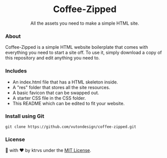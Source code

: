 <h1 align="center">Coffee-Zipped</h1>
<p align="center"> All the assets you need to make a simple HTML site. </p>

### About
Coffee-Zipped is a simple HTML website boilerplate that comes with everything you need to start a site off. To use it, simply download a copy of this repository and edit anything you need to.

### Includes 
- An index.html file that has a HTML skeleton inside.
- A "res" folder that stores all the site resources.
- A basic favicon that can be swapped out.
- A starter CSS file in the CSS folder.
- This README which can be edited to fit your website.

### Install using Git
```
git clone https://github.com/vutondesign/coffee-zipped.git
```

### License 
🎨 with ❤️ by ktrvs under the [MIT License](http://ktrvs.github.io/wave).
